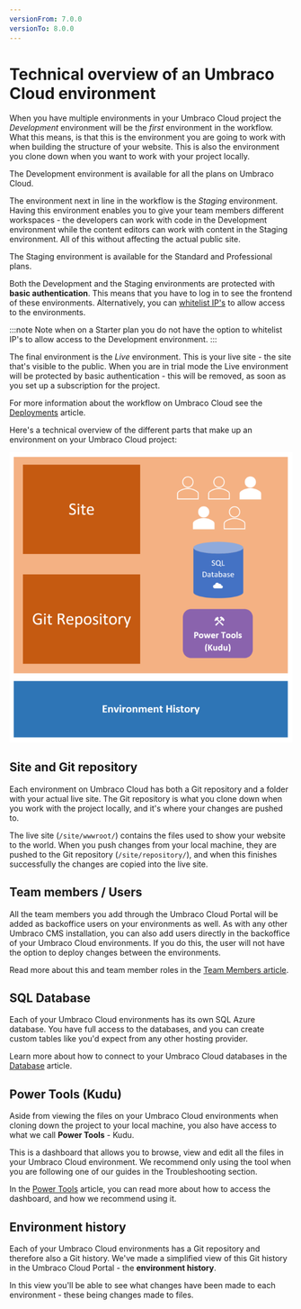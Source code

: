 ```yaml
---
versionFrom: 7.0.0
versionTo: 8.0.0
---
```


# Technical overview of an Umbraco Cloud environment

When you have multiple environments in your Umbraco Cloud project the *Development* environment will be the *first* environment in the workflow. What this means, is that this is the environment you are going to work with when building the structure of your website. This is also the environment you clone down when you want to work with your project locally.

The Development environment is available for all the plans on Umbraco Cloud.

The environment next in line in the workflow is the *Staging* environment. Having this environment enables you to give your team members different workspaces - the developers can work with code in the Development environment while the content editors can work with content in the Staging environment. All of this without affecting the actual public site.

The Staging environment is available for the Standard and Professional plans.

Both the Development and the Staging environments are protected with **basic authentication**. This means that you have to log in to see the frontend of these environments. Alternatively, you can [whitelist IP's](../../Set-up/project-settings/#manage-ip-whitelist) to allow access to the environments.

:::note
Note when on a Starter plan you do not have the option to whitelist IP's to allow access to the Development environment.
:::

The final environment is the *Live* environment. This is your live site - the site that's visible to the public. When you are in trial mode the Live environment will be protected by basic authentication - this will be removed, as soon as you set up a subscription for the project.

For more information about the workflow on Umbraco Cloud see the [Deployments](../../Deployment) article.

Here's a technical overview of the different parts that make up an environment on your Umbraco Cloud project:

![Umbraco Cloud Environment Technical Overview](images/environment-tech-overview.png)

## Site and Git repository

Each environment on Umbraco Cloud has both a Git repository and a folder with your actual live site. The Git repository is what you clone down when you work with the project locally, and it's where your changes are pushed to.

The live site (`/site/wwwroot/`) contains the files used to show your website to the world. When you push changes from your local machine, they are pushed to the Git repository (`/site/repository/`), and when this finishes successfully the changes are copied into the live site.

## Team members / Users

All the team members you add through the Umbraco Cloud Portal will be added as backoffice users on your environments as well. As with any other Umbraco CMS installation, you can also add users directly in the backoffice of your Umbraco Cloud environments. If you do this, the user will not have the option to deploy changes between the environments.

Read more about this and team member roles in the [Team Members article](../../Set-up/Team-members).

## SQL Database

Each of your Umbraco Cloud environments has its own SQL Azure database. You have full access to the databases, and you can create custom tables like you'd expect from any other hosting provider.

Learn more about how to connect to your Umbraco Cloud databases in the [Database](../../Databases) article.

## Power Tools (Kudu)

Aside from viewing the files on your Umbraco Cloud environments when cloning down the project to your local machine, you also have access to what we call **Power Tools** - Kudu.

This is a dashboard that allows you to browse, view and edit all the files in your Umbraco Cloud environment. We recommend only using the tool when you are following one of our guides in the Troubleshooting section.

In the [Power Tools](../../Set-up/Power-tools) article, you can read more about how to access the dashboard, and how we recommend using it.

## Environment history

Each of your Umbraco Cloud environments has a Git repository and therefore also a Git history. We've made a simplified view of this Git history in the Umbraco Cloud Portal - the **environment history**.

In this view you'll be able to see what changes have been made to each environment - these being changes made to files.
